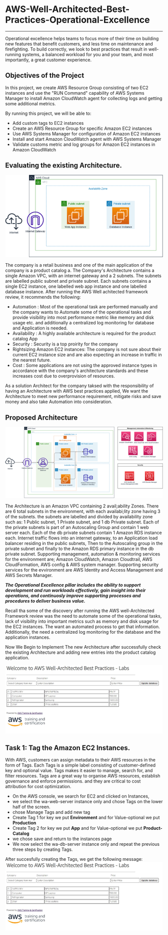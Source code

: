 # AWS-Well-Architected-Best-Practices-Operational-Excellence
---
Operational excellence helps teams to focus more of their time on building new features that benefit customers, and less time on maintenance and firefighting. To build correctly, we look to best practices that result in well-running systems, a balanced workload for you and your team, and most importantly, a great customer experience.

## Objectives of the Project
In this project, we create AWS Resource Group consisting of two EC2 instances and use the "RUN Command" capability of AWS Systems Manager to install Amazon CloudWatch agent for collecting logs and getting some additional metrics.

By running this project, we will be able to:

* Add custom tags to EC2 instances
* Create an AWS Resource Group for specific Amazon EC2 instances
* Use AWS Systems Manager for configuration of Amazon EC2 instances
* Install and start Amazon CloudWatch agent with AWS Systems Manager
* Validate customs metric and log groups for Amazon EC2 instances in Amazon CloudWatch

## Evaluating the existing Architecture.

![](https://github.com/Tolu4realluv/AWS-Well-Architected-Best-Practices-Operational-Excellence/blob/main/starting%20image.png)

The company is a retail business and one of the main application of the company is a product catalog a. The Company's  Architecture contains a single Amazon VPC, with an internet gateway and a 2 subnets. The subnets are labelled public subnet and private subnet. Each subnets contains a single EC2 instance, one labelled web app instance and one labelled database instance.
After running the AWS Well achitected framework review, it recommends the following:

* Automation : Most of the operational task are performed manually and the company wants to Automate some of the operational tasks and provide visibility into most performance metric like memory and disk usage etc. and additionally a centralized log monitoring for database  and Application is needed.
* Availability : A highly available architecture is required for the product catalog App
* Security : Security is a top proirity for the company
* Rightsizing Amazon EC2 instances: The company is not sure about their current EC2 instance size and are also expecting an increase in traffic in the nearest future.
* Cost : Some applications are not using the approved instance types in accordance with the company's architecture standards and these increases cost due to overprovision of resources.

As a solution Architect for the company taksed with the responsibility of having an Architecture with AWS best practices applied, We want the Architecture to meet new performance requirement, mitigate risks and save money and also take Automation into consideration.

## Proposed Architecture

![](https://github.com/Tolu4realluv/AWS-Well-Architected-Best-Practices-Operational-Excellence/blob/main/Proposed.png)

The Architecture is an Amazon VPC containing 2 avail;ability Zones. There are 6 total subnets in the environment, with each availabi;lity zone having 3 of the subnets. the subnets are labelled and divided by availability zone such as: 1 Public subnet, 1 Private subnet, and 1 db Private subnet. Each of the private subnets is part of an Autoscaling Group and contain 1 web server each. Each of the db private subnets contain 1 Amazon RDS instance each. Internet traffic flows into an internet gateway, to an Application load balancer residing in the public subnets, Then to the Autoscaling group in the private subnet and finally to the Amazon RDS primary instance in the db private subnet. Supporting management, automation & monitoring services for the environment are; Amazon CloudWatch, Amazon Cloudtrail, AWS CloudFormation,  AWS config & AWS system manager. Supporting security services for the evvironment are AWS Identity and Access Management and AWS Secrets Manager. 

___The Operational Excellence pillar includes the ability to support development and run workloads effectively, gain insight into their operations, and continuosly improve supporting processes and procedures to deliver business value.___ 

 Recall tha some of the discovery after running the AWS well-Architected Framework review was the need to automate some of the operational tasks, lack of visibility into important metrics such as memory and disk usage for the EC2 instances. The want an automated process to get that information. Additionally, the need a centralized log monitoring for the database and the application instances.

Now We Begin to Implement The new Architecture after successfully check the existing Architecture and adding new entries into the product catalog application.

![](https://github.com/Tolu4realluv/AWS-Well-Architected-Best-Practices-Operational-Excellence/blob/main/product.JPG)

## Task 1: Tag the Amazon EC2 Instances.

With AWS, customers can assign metadata to their AWS resources in the form of Tags. Each Tags is a simple label consisting of customer-defined key and optional value. Tags makes it easier to manage, search for, and filter resources. Tags are a great way to organise AWS resources, establish governance and enforce permissions. and they are critical to cost attribution for cost optimization. 

* On the AWS console, we search for EC2 and clicked on Instances,
* we select the wa-web-server instance only and chose Tags on the lower half of the screen.
* chose Manage Tags and add new tag
* Create Tag 1 for key we put __Environment__ and for Value-optional we put __Production__
* Create Tag 2 for key we put __App__ and for Value-optional we put __Product-Catalog__
* we chose save and return to the instances page
* We now select the wa-db-server instance only and repeat the previous three steps by creating Tags.
  
After succesfully creating the Tags, we get the following message:
![](https://github.com/Tolu4realluv/AWS-Well-Architected-Best-Practices-Operational-Excellence/blob/main/product.JPG)










